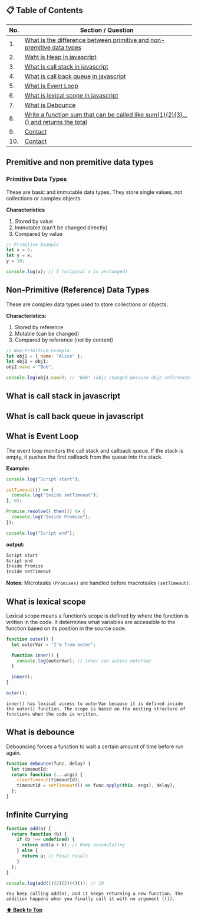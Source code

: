 ## 📋 Table of Contents

| No. | Section / Question                                                                                               |
| --- | ---------------------------------------------------------------------------------------------------------------- |
| 1.  | [What is the difference between primitive and non-premitive data types](#premitive-and-non-premitive-data-types) |
| 2.  | [Waht is Heap in javascript](#what-is-heap-in-javascript)                                                        |
| 3.  | [What is call stack in javascript](#What-is-call-stack-in-javascript)                                            |
| 4.  | [What is call back queue in javascript](#what-is-call-back-queue-in-javascript)                                  |
| 5.  | [What is Event Loop](#what-is-event-loop)                                                                        |
| 6.  | [What is lexical scope in javascript](#what-is-lexical-scope)                                                    |
| 7.  | [What is Debounce](#what-is-debounce)                                                                            |
| 8.  | [Write a function sum that can be called like sum(1)(2)(3)...() and returns the total](#infinite-currying)       |
| 9.  | [Contact](#contact)                                                                                              |
| 10. | [Contact](#contact)                                                                                              |

## Premitive and non premitive data types

### Primitive Data Types

These are basic and immutable data types. They store single values, not collections or complex objects.

**Characteristics**

1. Stored by value
2. Immutable (can’t be changed directly)
3. Compared by value

```javascript
// Primitive Example
let x = 5;
let y = x;
y = 10;

console.log(x); // 5 (original x is unchanged)
```

## Non-Primitive (Reference) Data Types

These are complex data types used to store collections or objects.

**Characteristics:**

1. Stored by reference
2. Mutable (can be changed)
3. Compared by reference (not by content)

```javascript
// Non-Primitive Example
let obj1 = { name: "Alice" };
let obj2 = obj1;
obj2.name = "Bob";

console.log(obj1.name); // "Bob" (obj1 changed because obj2 references the same object)
```

## What is call stack in javascript

## What is call back queue in javascript

## What is Event Loop

The event loop monitors the call stack and callback queue. If the stack is empty, it pushes the first callback from the queue into the stack.

**Example:**

```javascript
console.log("Script start");

setTimeout(() => {
  console.log("Inside setTimeout");
}, 0);

Promise.resolve().then(() => {
  console.log("Inside Promise");
});

console.log("Script end");
```

**output:**

```bash
Script start
Script end
Inside Promise
Inside setTimeout
```

**Notes:**
Microtasks `(Promises)` are handled before macrotasks `(setTimeout)`.

## What is lexical scope

Lexical scope means a function’s scope is defined by where the function is written in the code. It determines what variables are accessible to the function based on its position in the source code.

```javascript
function outer() {
  let outerVar = "I'm from outer";

  function inner() {
    console.log(outerVar); // inner can access outerVar
  }

  inner();
}

outer();
```

`inner() has lexical access to outerVar because it is defined inside the outer() function.
The scope is based on the nesting structure of functions when the code is written.`

## What is debounce

Debouncing forces a function to wait a certain amount of time before run again.

```javascript
function debounce(func, delay) {
  let timeoutId;
  return function (...args) {
    clearTimeout(timeoutId);
    timeoutId = setTimeout(() => func.apply(this, args), delay);
  };
}
```

## Infinite Currying

```javascript
function add(a) {
  return function (b) {
    if (b !== undefined) {
      return add(a + b); // Keep accumulating
    } else {
      return a; // Final result
    }
  };
}

console.log(add(1)(2)(3)(4)()); // 10
```

`You keep calling add(n), and it keeps returning a new function. The addition happens when you finally call it with no argument (()).`

**[⬆ Back to Top](#-table-of-contents)**
